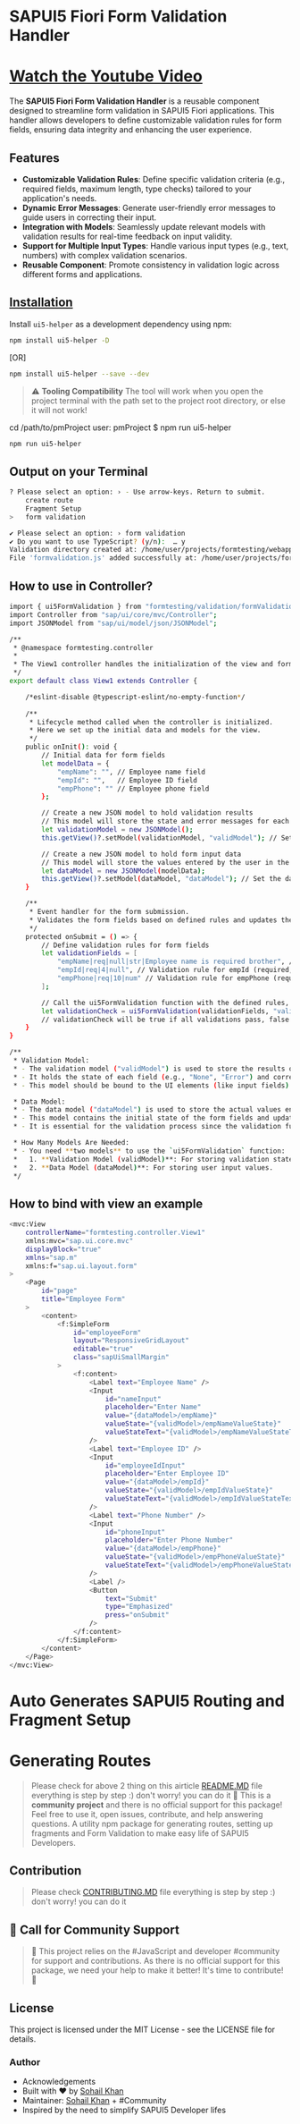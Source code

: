 
# SAPUI5 Fiori Form Validation Handler

# [Watch the Youtube Video](https://www.youtube.com/watch?v=3VrgCTgC3Xc)

The **SAPUI5 Fiori Form Validation Handler** is a reusable component designed to streamline form validation in SAPUI5 Fiori applications. This handler allows developers to define customizable validation rules for form fields, ensuring data integrity and enhancing the user experience.

## Features

- **Customizable Validation Rules**: Define specific validation criteria (e.g., required fields, maximum length, type checks) tailored to your application's needs.
- **Dynamic Error Messages**: Generate user-friendly error messages to guide users in correcting their input.
- **Integration with Models**: Seamlessly update relevant models with validation results for real-time feedback on input validity.
- **Support for Multiple Input Types**: Handle various input types (e.g., text, numbers) with complex validation scenarios.
- **Reusable Component**: Promote consistency in validation logic across different forms and applications.

## [Installation](https://github.com/sohail9744/ui5-helper/blob/main/CONTRIBUTING.MD)

Install `ui5-helper` as a development dependency using npm:

```bash
npm install ui5-helper -D
```
[OR]
```bash
npm install ui5-helper --save --dev
```

> :warning: **Tooling Compatibility**
The tool will work when you open the project terminal with the path set to the project root directory, or else it will not work!

cd /path/to/pmProject
user: pmProject $ npm run ui5-helper



```bash
npm run ui5-helper
```
## Output on your Terminal

```bash
? Please select an option: › - Use arrow-keys. Return to submit.
    create route
    Fragment Setup
>   form validation

✔ Please select an option: › form validation
✔ Do you want to use TypeScript? (y/n):  … y
Validation directory created at: /home/user/projects/formtesting/webapp/validation
File 'formvalidation.js' added successfully at: /home/user/projects/formtesting/webapp/validation/formValidation.ts

```
## How to use in Controller?

```bash
import { ui5FormValidation } from "formtesting/validation/formValidation"; // Import the ui5FormValidation function
import Controller from "sap/ui/core/mvc/Controller";
import JSONModel from "sap/ui/model/json/JSONModel";

/**
 * @namespace formtesting.controller
 * 
 * The View1 controller handles the initialization of the view and form validation logic.
 */
export default class View1 extends Controller {

    /*eslint-disable @typescript-eslint/no-empty-function*/
    
    /**
     * Lifecycle method called when the controller is initialized.
     * Here we set up the initial data and models for the view.
     */
    public onInit(): void {
        // Initial data for form fields
        let modelData = {
            "empName": "", // Employee name field
            "empId": "",   // Employee ID field
            "empPhone": "" // Employee phone field
        };

        // Create a new JSON model to hold validation results
        // This model will store the state and error messages for each form field
        let validationModel = new JSONModel();
        this.getView()?.setModel(validationModel, "validModel"); // Set the validation model to the view

        // Create a new JSON model to hold form input data
        // This model will store the values entered by the user in the form fields
        let dataModel = new JSONModel(modelData);
        this.getView()?.setModel(dataModel, "dataModel"); // Set the data model to the view
    }

    /**
     * Event handler for the form submission.
     * Validates the form fields based on defined rules and updates the validation model accordingly.
     */
    protected onSubmit = () => {
        // Define validation rules for form fields
        let validationFields = [
            "empName|req|null|str|Employee name is required brother", // Validation rule for empName
            "empId|req|4|null", // Validation rule for empId (required, max length of 4)
            "empPhone|req|10|num" // Validation rule for empPhone (required, max length of 10, must be a number)
        ];

        // Call the ui5FormValidation function with the defined rules, model names, and the controller context
        let validationCheck = ui5FormValidation(validationFields, "validModel", "dataModel", this);
        // validationCheck will be true if all validations pass, false otherwise
    }
}

/**
 * Validation Model:
 * - The validation model ("validModel") is used to store the results of the validation checks.
 * - It holds the state of each field (e.g., "None", "Error") and corresponding error messages.
 * - This model should be bound to the UI elements (like input fields) to reflect validation states in the UI.

 * Data Model:
 * - The data model ("dataModel") is used to store the actual values entered by the user in the form fields.
 * - This model contains the initial state of the form fields and updates as the user types.
 * - It is essential for the validation process since the validation function checks the values stored here against the defined rules.

 * How Many Models Are Needed:
 * - You need **two models** to use the `ui5FormValidation` function:
 *   1. **Validation Model (validModel)**: For storing validation states and error messages.
 *   2. **Data Model (dataModel)**: For storing user input values.
 */

```
## How to bind with view an example

```bash
<mvc:View
    controllerName="formtesting.controller.View1"
    xmlns:mvc="sap.ui.core.mvc"
    displayBlock="true"
    xmlns="sap.m"
    xmlns:f="sap.ui.layout.form"
>
    <Page
        id="page"
        title="Employee Form"
    >
        <content>
            <f:SimpleForm
                id="employeeForm"
                layout="ResponsiveGridLayout"
                editable="true"
                class="sapUiSmallMargin"
            >
                <f:content>
                    <Label text="Employee Name" />
                    <Input
                        id="nameInput"
                        placeholder="Enter Name"
                        value="{dataModel>/empName}"
                        valueState="{validModel>/empNameValueState}"
                        valueStateText="{validModel>/empNameValueStateText}"
                    />
                    <Label text="Employee ID" />
                    <Input
                        id="employeeIdInput"
                        placeholder="Enter Employee ID"
                        value="{dataModel>/empId}"
                        valueState="{validModel>/empIdValueState}"
                        valueStateText="{validModel>/empIdValueStateText}"
                    />
                    <Label text="Phone Number" />
                    <Input
                        id="phoneInput"
                        placeholder="Enter Phone Number"
                        value="{dataModel>/empPhone}"
                        valueState="{validModel>/empPhoneValueState}"
                        valueStateText="{validModel>/empPhoneValueStateText}"
                    />
                    <Label />
                    <Button
                        text="Submit"
                        type="Emphasized"
                        press="onSubmit"
                    />
                </f:content>
            </f:SimpleForm>
        </content>
    </Page>
</mvc:View>
```
# Auto Generates SAPUI5 Routing and Fragment Setup
# Generating Routes
> Please check for above 2 thing on this airticle [README.MD](https://github.com/sohail9744/ui5-route-generator) file everything is step by step :) don't worry! you can do it
> :wave: This is a **community project** and there is no official support for this package! Feel free to use it, open issues, contribute, and help answering questions.
>  A utility npm package for generating routes, setting up fragments and Form Validation to make easy life of SAPUI5 Developers.

## Contribution

> Please check [CONTRIBUTING.MD](https://github.com/sohail9744/ui5-helper/blob/main/CONTRIBUTING.MD) file everything is step by step :) don't worry! you can do it
## 📢 Call for Community Support
> 🚀 This project relies on the #JavaScript and developer #community for support and contributions. As there is no official support for this package, we need your help to make it better! It's time to contribute! 💪

## License
This project is licensed under the MIT License - see the LICENSE file for details.

### Author
- Acknowledgements
- Built with ❤️ by [Sohail Khan](https://www.linkedin.com/in/sohail9744/)
- Maintainer: [Sohail Khan](https://www.linkedin.com/in/sohail9744/) + #Community
- Inspired by the need to simplify SAPUI5 Developer lifes
